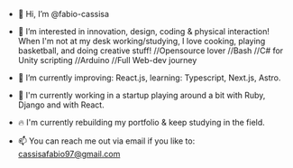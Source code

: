 - 👋 Hi, I’m @fabio-cassisa
- 👀 I’m interested in innovation, design, coding & physical interaction! 
  When I'm not at my desk working/studying, I love cooking, playing basketball, and doing creative stuff!
  //Opensource lover
  //Bash
  //C# for Unity scripting
  //Arduino
  //Full Web-dev journey
  
  
- 🌱 I’m currently improving: React.js, learning: Typescript, Next.js, Astro.
- 💪 I'm currently working in a startup playing around a bit with Ruby, Django and with React.
- 🔥 I'm currently rebuilding my portfolio & keep studying in the field.
- 📫 You can reach me out via email if you like to: cassisafabio97@gmail.com
